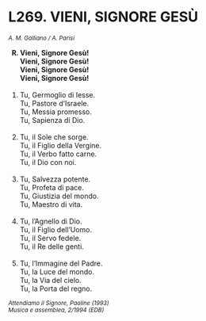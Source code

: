 # L269. VIENI, SIGNORE GESÙ

<sub><i>A. M. Galliano / A. Parisi</i></sub>
<ol>
	<b><li type="A" value="18">Vieni, Signore Gesù!<br>
		Vieni, Signore Gesù!<br>
		Vieni, Signore Gesù!<br>
		Vieni, Signore Gesù!</li></b><br>
	<li value="1">Tu, Germoglio di Iesse.<br>
		Tu, Pastore d’Israele.<br>
		Tu, Messia promesso.<br>
		Tu, Sapienza di Dio.</li><br>
	<li>Tu, il Sole che sorge.<br>
		Tu, il Figlio della Vergine.<br>
		Tu, il Verbo fatto carne.<br>
		Tu, il Dio con noi.</li><br>
	<li>Tu, Salvezza potente.<br>
		Tu, Profeta di pace.<br>
		Tu, Giustizia del mondo.<br>
		Tu, Maestro di vita.</li><br>
	<li>Tu, l’Agnello di Dio.<br>
		Tu, il Figlio dell’Uomo.<br>
		Tu, il Servo fedele.<br>
		Tu, il Re delle genti.</li><br>
	<li>Tu, l’Immagine del Padre.<br>
		Tu, la Luce del mondo.<br>
		Tu, la Via del cielo.<br>
		Tu, la Porta del regno.</li>
</ol>
<sub><i>Attendiamo il Signore, Paoline (1993)<br>Musica e assemblea, 2/1994 (EDB)</i></sub>
